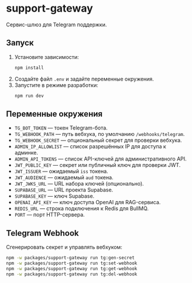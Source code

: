 # support-gateway

Сервис-шлюз для Telegram поддержки.

## Запуск

1. Установите зависимости:
   ```bash
   npm install
   ```
2. Создайте файл `.env` и задайте переменные окружения.
3. Запустите в режиме разработки:
   ```bash
   npm run dev
   ```

## Переменные окружения

- `TG_BOT_TOKEN` — токен Telegram-бота.
- `TG_WEBHOOK_PATH` — путь вебхука, по умолчанию `/webhooks/telegram`.
- `TG_WEBHOOK_SECRET` — опциональный секрет для проверки вебхука.
- `ADMIN_IP_ALLOWLIST` — список разрешённых IP для доступа к админке.
- `ADMIN_API_TOKENS` — список API-ключей для административного API.
- `JWT_PUBLIC_KEY` — секрет или публичный ключ для проверки JWT.
- `JWT_ISSUER` — ожидаемый `iss` токена.
- `JWT_AUDIENCE` — ожидаемый `aud` токена.
- `JWT_JWKS_URL` — URL набора ключей (опционально).
- `SUPABASE_URL` — URL проекта Supabase.
- `SUPABASE_KEY` — ключ Supabase.
- `OPENAI_API_KEY` — ключ доступа OpenAI для RAG-сервиса.
- `REDIS_URL` — строка подключения к Redis для BullMQ.
- `PORT` — порт HTTP-сервера.

## Telegram Webhook

Сгенерировать секрет и управлять вебхуком:

```bash
npm -w packages/support-gateway run tg:gen-secret
npm -w packages/support-gateway run tg:set-webhook
npm -w packages/support-gateway run tg:get-webhook
npm -w packages/support-gateway run tg:del-webhook
```
